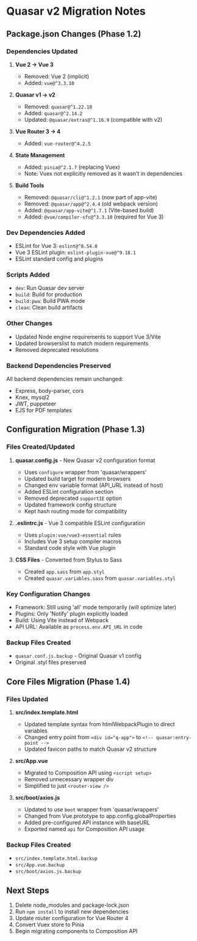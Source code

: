 # Quasar v2 Migration Notes

## Package.json Changes (Phase 1.2)

### Dependencies Updated
1. **Vue 2 → Vue 3**
   - Removed: Vue 2 (implicit)
   - Added: `vue@^3.3.10`

2. **Quasar v1 → v2**
   - Removed: `quasar@^1.22.10`
   - Added: `quasar@^2.14.2`
   - Updated: `@quasar/extras@^1.16.9` (compatible with v2)

3. **Vue Router 3 → 4**
   - Added: `vue-router@^4.2.5`

4. **State Management**
   - Added: `pinia@^2.1.7` (replacing Vuex)
   - Note: Vuex not explicitly removed as it wasn't in dependencies

5. **Build Tools**
   - Removed: `@quasar/cli@^1.2.1` (now part of app-vite)
   - Removed: `@quasar/app@^2.4.4` (old webpack version)
   - Added: `@quasar/app-vite@^1.7.1` (Vite-based build)
   - Added: `@vue/compiler-sfc@^3.3.10` (required for Vue 3)

### Dev Dependencies Added
- ESLint for Vue 3: `eslint@^8.54.0`
- Vue 3 ESLint plugin: `eslint-plugin-vue@^9.18.1`
- ESLint standard config and plugins

### Scripts Added
- `dev`: Run Quasar dev server
- `build`: Build for production
- `build:pwa`: Build PWA mode
- `clean`: Clean build artifacts

### Other Changes
- Updated Node engine requirements to support Vue 3/Vite
- Updated browserslist to match modern requirements
- Removed deprecated resolutions

### Backend Dependencies Preserved
All backend dependencies remain unchanged:
- Express, body-parser, cors
- Knex, mysql2
- JWT, puppeteer
- EJS for PDF templates

## Configuration Migration (Phase 1.3)

### Files Created/Updated
1. **quasar.config.js** - New Quasar v2 configuration format
   - Uses `configure` wrapper from 'quasar/wrappers'
   - Updated build target for modern browsers
   - Changed env variable format (API_URL instead of host)
   - Added ESLint configuration section
   - Removed deprecated `supportIE` option
   - Updated framework config structure
   - Kept hash routing mode for compatibility

2. **.eslintrc.js** - Vue 3 compatible ESLint configuration
   - Uses `plugin:vue/vue3-essential` rules
   - Includes Vue 3 setup compiler macros
   - Standard code style with Vue plugin

3. **CSS Files** - Converted from Stylus to Sass
   - Created `app.sass` from `app.styl`
   - Created `quasar.variables.sass` from `quasar.variables.styl`

### Key Configuration Changes
- Framework: Still using 'all' mode temporarily (will optimize later)
- Plugins: Only 'Notify' plugin explicitly loaded
- Build: Using Vite instead of Webpack
- API URL: Available as `process.env.API_URL` in code

### Backup Files Created
- `quasar.conf.js.backup` - Original Quasar v1 config
- Original .styl files preserved

## Core Files Migration (Phase 1.4)

### Files Updated
1. **src/index.template.html**
   - Updated template syntax from htmlWebpackPlugin to direct variables
   - Changed entry point from `<div id="q-app">` to `<!-- quasar:entry-point -->`
   - Updated favicon paths to match Quasar v2 structure

2. **src/App.vue**
   - Migrated to Composition API using `<script setup>`
   - Removed unnecessary wrapper div
   - Simplified to just `<router-view />`

3. **src/boot/axios.js**
   - Updated to use `boot` wrapper from 'quasar/wrappers'
   - Changed from Vue.prototype to app.config.globalProperties
   - Added pre-configured API instance with baseURL
   - Exported named `api` for Composition API usage

### Backup Files Created
- `src/index.template.html.backup`
- `src/App.vue.backup`
- `src/boot/axios.js.backup`

## Next Steps
1. Delete node_modules and package-lock.json
2. Run `npm install` to install new dependencies
3. Update router configuration for Vue Router 4
4. Convert Vuex store to Pinia
5. Begin migrating components to Composition API